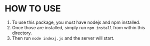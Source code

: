 # HOW TO USE
1. To use this package, you must have nodejs and npm installed.
2. Once those are installed, simply run `npm install` from within this directory.
3. Then run `node indexj.js` and the server will start.